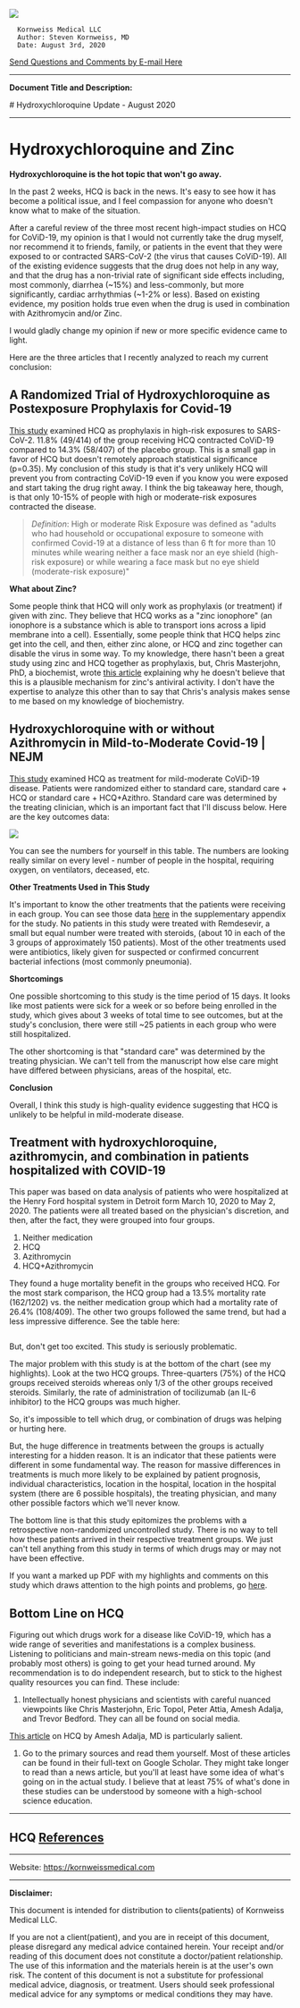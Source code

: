 <!-- template.md -->
<link rel="stylesheet" type="text/css" href="template.css">

*![](../images/kmllc-icon-black.png)*

      Kornweiss Medical LLC
      Author: Steven Kornweiss, MD
      Date: August 3rd, 2020
      
   <p class="email"><a href="mailto:feedback@kornweissmedical.com">Send Questions and Comments by E-mail Here</a></p>

---
**Document Title and Description:**
<p class="title">
<!-- insert title here -->
# Hydroxychloroquine Update - August 2020
</p>

---
<!-- insert body of document -->
# Hydroxychloroquine and Zinc

**Hydroxychloroquine is the hot topic that won't go away.**

In the past 2 weeks, HCQ is back in the news. It's easy to see how it has become a political issue, and I feel compassion for anyone who doesn't know what to make of the situation.

After a careful review of the three most recent high-impact studies on HCQ for CoViD-19, my opinion is that I would not currently take the drug myself, nor recommend it to friends, family, or patients in the event that they were exposed to or contracted SARS-CoV-2 (the virus that causes CoViD-19). All of the existing evidence suggests that the drug does not help in any way, and that the drug has a non-trivial rate of significant side effects including, most commonly, diarrhea (~15%) and less-commonly, but more significantly, cardiac arrhythmias (~1-2% or less). Based on existing evidence, my position holds true even when the drug is used in combination with Azithromycin and/or Zinc.

I would gladly change my opinion if new or more specific evidence came to light.

Here are the three articles that I recently analyzed to reach my current conclusion:

## A Randomized Trial of Hydroxychloroquine as Postexposure Prophylaxis for Covid-19
   
[This study](https://doi.org/10.1056/NEJMoa2016638) examined HCQ as prophylaxis in high-risk exposures to SARS-CoV-2. 11.8% (49/414) of the group receiving HCQ contracted CoViD-19 compared to 14.3% (58/407) of the placebo group. This is a small gap in favor of HCQ but doesn't remotely approach statistical significance (p=0.35). My conclusion of this study is that it's very unlikely HCQ will prevent you from contracting CoViD-19 even if you know you were exposed and start taking the drug right away. I think the big takeaway here, though, is that only 10-15% of people with high or moderate-risk exposures contracted the disease.

   >*Definition*: High or moderate Risk Exposure was defined as "adults who had household or occupational exposure to someone with confirmed Covid-19 at a distance of less than 6 ft for more than 10 minutes while wearing neither a face mask nor an eye shield (high-risk exposure) or while wearing a face mask but no eye shield (moderate-risk exposure)"

**What about Zinc?**

Some people think that HCQ will only work as prophylaxis (or treatment) if given with zinc. They believe that HCQ works as a "zinc ionophore" (an ionophore is a substance which is able to transport ions across a lipid membrane into a cell). Essentially, some people think that HCQ helps zinc get into the cell, and then, either zinc alone, or HCQ and zinc together can disable the virus in some way. To my knowledge, there hasn't been a great study using zinc and HCQ together as prophylaxis, but, Chris Masterjohn, PhD, a biochemist, wrote [this article](https://chrismasterjohnphd.com/covid-19/are-chloroquine-and-hydroxychloroquine-zinc-ionophores-covid-19-updates) explaining why he doesn't believe that this is a plausible mechanism for zinc's antiviral activity. I don't have the expertise to analyze this other than to say that Chris's analysis makes sense to me based on my knowledge of biochemistry.

## Hydroxychloroquine with or without Azithromycin in Mild-to-Moderate Covid-19 | NEJM
   
   [This study](https://www.nejm.org/doi/10.1056/NEJMoa2019014) examined HCQ as treatment for mild-moderate CoViD-19 disease. Patients were randomized either to standard care, standard care + HCQ or standard care + HCQ+Azithro. Standard care was determined by the treating clinician, which is an important fact that I'll discuss below. Here are the key outcomes data:

![](../images/table2_01.png)

You can see the numbers for yourself in this table. The numbers are looking really similar on every level - number of people in the hospital, requiring oxygen, on ventilators, deceased, etc. 

**Other Treatments Used in This Study**

It's important to know the other treatments that the patients were receiving in each group. You can see those data [here](https://www.nejm.org/doi/suppl/10.1056/NEJMoa2019014/suppl_file/nejmoa2019014_appendix.pdf) in the supplementary appendix for the study. No patients in this study were treated with Remdesevir, a small but equal number were treated with steroids, (about 10 in each of the 3 groups of approximately 150 patients). Most of the other treatments used were antibiotics, likely given for suspected or confirmed concurrent bacterial infections (most commonly pneumonia).

**Shortcomings**

One possible shortcoming to this study is the time period of 15 days. It looks like most patients were sick for a week or so before being enrolled in the study, which gives about 3 weeks of total time to see outcomes, but at the study's conclusion, there were still ~25 patients in each group who were still hospitalized.

The other shortcoming is that "standard care" was determined by the treating physician. We can't tell from the manuscript how else care might have differed between physicians, areas of the hospital, etc.

**Conclusion**

Overall, I think this study is high-quality evidence suggesting that HCQ is unlikely to be helpful in mild-moderate disease.

## Treatment with hydroxychloroquine, azithromycin, and combination in patients hospitalized with COVID-19

This paper was based on data analysis of patients who were hospitalized at the Henry Ford hospital system in Detroit form March 10, 2020 to May 2, 2020. The patients were all treated based on the physician's discretion, and then, after the fact, they were grouped into four groups.

1. Neither medication
2. HCQ
3. Azithromycin
4. HCQ+Azithromycin

They found a huge mortality benefit in the groups who received HCQ. For the most stark comparison, the HCQ group had a 13.5% mortality rate (162/1202) vs. the neither medication group which had a mortality rate of 26.4% (108/409). The other two groups followed the same trend, but had a less impressive difference.  See the table here:

![]()

But, don't get too excited. This study is seriously problematic.

The major problem with this study is at the bottom of the chart (see my highlights). Look at the two HCQ groups. Three-quarters (75%) of the HCQ groups received steroids whereas only 1/3 of the other groups received steroids. Similarly, the rate of administration of tocilizumab (an IL-6 inhibitor) to the HCQ groups was much higher.

So, it's impossible to tell which drug, or combination of drugs was helping or hurting here.

But, the huge difference in treatments between the groups is actually interesting for a hidden reason. It is an indicator that these patients were different in some fundamental way. The reason for massive differences in treatments is much more likely to be explained by patient prognosis, individual characteristics, location in the hospital, location in the hospital system (there are 6 possible hospitals), the treating physician, and many other possible factors which we'll never know.

The bottom line is that this study epitomizes the problems with a retrospective non-randomized uncontrolled study. There is no way to tell how these patients arrived in their respective treatment groups. We just can't tell anything from this study in terms of which drugs may or may not have been effective.

If you want a marked up PDF with my highlights and comments on this study which draws attention to the high points and problems, go [here](/content/docs/references/Arshad%20et%20al.%20-%202020%20-%20Treatment%20with%20hydroxychloroquine,%20azithromycin,%20a.pdf).

## Bottom Line on HCQ

Figuring out which drugs work for a disease like CoViD-19, which has a wide range of severities and manifestations is a complex business. Listening to politicians and main-stream news-media on this topic (and probably most others) is going to get your head turned around. My recommendation is to do independent research, but to stick to the highest quality resources you can find. These include:

1. Intellectually honest physicians and scientists with careful nuanced viewpoints like Chris Masterjohn, Eric Topol, Peter Attia, Amesh Adalja, and Trevor Bedford. They can all be found on social media.

[This article](https://leapsmag.com/the-only-hydroxychloroquine-story-you-need-to-read/) on HCQ by Amesh Adalja, MD is particularly salient.
   
1. Go to the primary sources and read them yourself. Most of these articles can be found in their full-text on Google Scholar. They might take longer to read than a news article, but you'll at least have some idea of what's going on in the actual study. I believe that at least 75% of what's done in these studies can be understood by someone with a high-school science education.
---
## HCQ [References](https://www.zotero.org/groups/2437331/kornweiss_medical/collections/7QC6NC39)

---

Website: <https://kornweissmedical.com>

---
**Disclaimer:**

This document is intended for distribution to clients(patients) of Kornweiss Medical LLC.

If you are not a client(patient), and you are in receipt of this document, please disregard any medical advice contained herein. Your receipt and/or reading of this document does not constitute a doctor/patient relationship. The use of this information and the materials herein is at the user's own risk. The content of this document is not a substitute for professional medical advice, diagnosis, or treatment. Users should seek professional medical advice for any symptoms or medical conditions they may have.